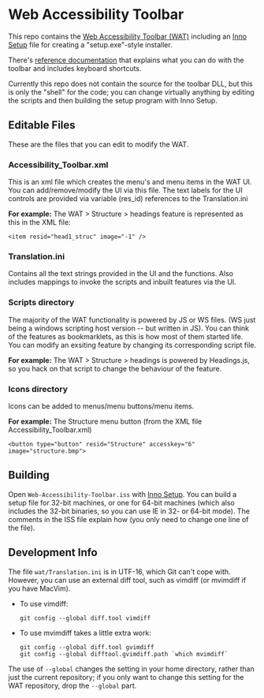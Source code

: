 Web Accessibility Toolbar
=========================

This repo contains the [Web Accessibility Toolbar
(WAT)](http://www.paciellogroup.com/resources/wat) including an [Inno
Setup](http://www.jrsoftware.org/isinfo.php) file for creating a
"setup.exe"-style installer.

There's [reference documentation](documentation.md) that explains what
you can do with the toolbar and includes keyboard shortcuts.

Currently this repo does not contain the source for the toolbar DLL, but
this is only the "shell" for the code; you can change virtually anything
by editing the scripts and then building the setup program with Inno
Setup.

Editable Files
--------------

These are the files that you can edit to modify the WAT.

### Accessibility\_Toolbar.xml

This is an xml file which creates the menu's and menu items in the WAT
UI. You can add/remove/modify the UI via this file. The text labels for
the UI controls are provided via variable (res\_id) references to the
Translation.ini

**For example:** The WAT \> Structure \> headings feature is represented
as this in the XML file:

``` {.xml}
<item resid="head1_struc" image="-1" />
```

### Translation.ini

Contains all the text strings provided in the UI and the functions. Also
includes mappings to invoke the scripts and inbuilt features via the UI.

### Scripts directory

The majority of the WAT functionality is powered by JS or WS files. (WS
just being a windows scripting host version -- but written in JS). You
can think of the features as bookmarklets, as this is how most of them
started life. You can modify an exsiting feature by changing its
corresponding script file.

**For example:** The WAT \> Structure \> headings is powered by
Headings.js, so you hack on that script to change the behaviour of the
feature.

### Icons directory

Icons can be added to menus/menu buttons/menu items.

**For example:** The Structure menu button (from the XML file
Accessibility\_Toolbar.xml)

``` {.xml}
<button type="button" resid="Structure" accesskey="6" image="structure.bmp">
```

Building
--------

Open `Web-Accessibility-Toolbar.iss` with [Inno
Setup](http://www.jrsoftware.org/isinfo.php). You can build a setup file
for 32-bit machines, or one for 64-bit machines (which also includes the
32-bit binaries, so you can use IE in 32- or 64-bit mode). The comments
in the ISS file explain how (you only need to change one line of the
file).

Development Info
----------------

The file `wat/Translation.ini` is in UTF-16, which Git can't cope with.
However, you can use an external diff tool, such as vimdiff (or mvimdiff
if you have MacVim).

-   To use vimdiff:

        git config --global diff.tool vimdiff

-   To use mvimdiff takes a little extra work:

        git config --global diff.tool gvimdiff
        git config --global difftool.gvimdiff.path `which mvimdiff`

The use of `--global` changes the setting in your home directory, rather
than just the current repository; if you only want to change this
setting for the WAT repository, drop the `--global` part.

